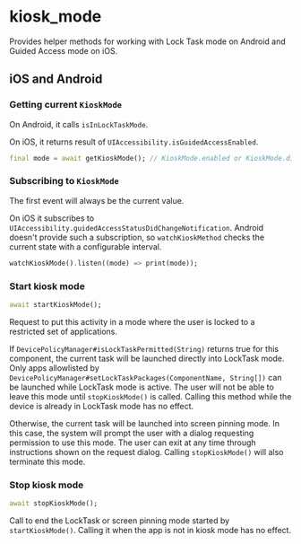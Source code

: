 # kiosk_mode

Provides helper methods for working with Lock Task mode on Android and Guided
Access mode on iOS.

## iOS and Android

### Getting current `KioskMode`

On Android, it calls `isInLockTaskMode`.

On iOS, it returns result of `UIAccessibility.isGuidedAccessEnabled`.

```dart
final mode = await getKioskMode(); // KioskMode.enabled or KioskMode.disabled
```

### Subscribing to `KioskMode`

The first event will always be the current value.

On iOS it subscribes to
`UIAccessibility.guidedAccessStatusDidChangeNotification`. Android doesn't
provide such a subscription, so `watchKioskMethod` checks the current state with
a configurable interval.

```dart
watchKioskMode().listen((mode) => print(mode));
```

### Start kiosk mode

```dart
await startKioskMode();
```

Request to put this activity in a mode where the user is locked to a restricted
set of applications.

If `DevicePolicyManager#isLockTaskPermitted(String)` returns true for this
component, the current task will be launched directly into LockTask mode. Only
apps allowlisted by `DevicePolicyManager#setLockTaskPackages(ComponentName,
String[])` can be launched while LockTask mode is active. The user will not be
able to leave this mode until `stopKioskMode()` is called. Calling this method
while the device is already in LockTask mode has no effect.

Otherwise, the current task will be launched into screen pinning mode. In this
case, the system will prompt the user with a dialog requesting permission to use
this mode. The user can exit at any time through instructions shown on the
request dialog. Calling `stopKioskMode()` will also terminate this mode.

### Stop kiosk mode

```dart
await stopKioskMode();
```

Call to end the LockTask or screen pinning mode started by `startKioskMode()`.
Calling it when the app is not in kiosk mode has no effect.
